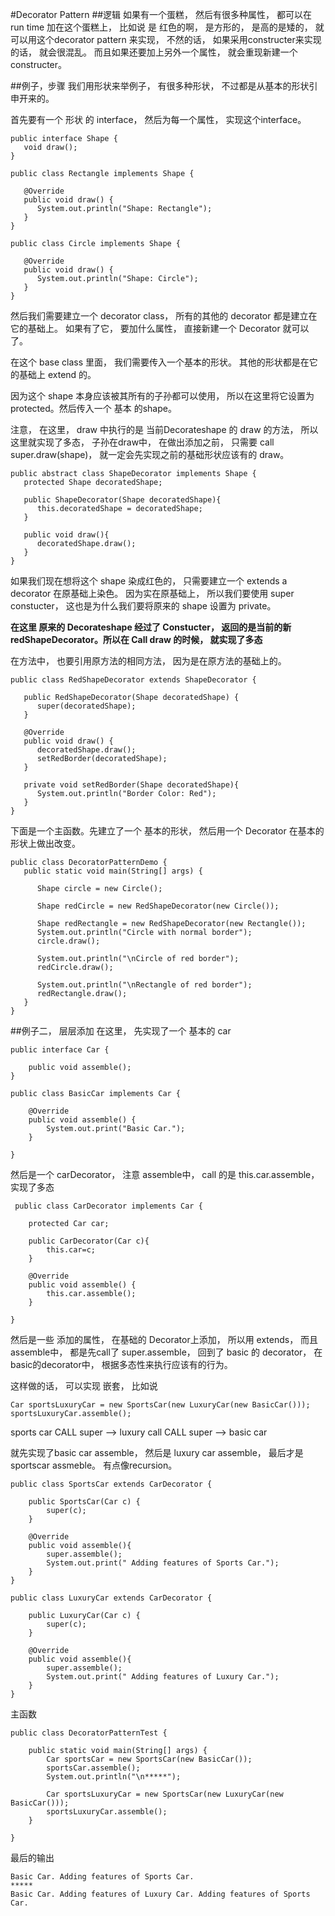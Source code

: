 #Decorator Pattern
##逻辑
如果有一个蛋糕， 然后有很多种属性， 都可以在 run time 加在这个蛋糕上， 比如说 是 红色的啊， 是方形的， 是高的是矮的， 就可以用这个decorator pattern 来实现， 不然的话， 如果采用constructer来实现的话， 就会很混乱。 而且如果还要加上另外一个属性， 就会重现新建一个 constructer。

##例子，步骤
我们用形状来举例子， 有很多种形状， 不过都是从基本的形状引申开来的。

首先要有一个 形状 的 interface， 然后为每一个属性， 实现这个interface。

```
public interface Shape {
   void draw();
}

public class Rectangle implements Shape {

   @Override
   public void draw() {
      System.out.println("Shape: Rectangle");
   }
}

public class Circle implements Shape {

   @Override
   public void draw() {
      System.out.println("Shape: Circle");
   }
}

```

然后我们需要建立一个 decorator class， 所有的其他的 decorator 都是建立在它的基础上。 如果有了它， 要加什么属性， 直接新建一个 Decorator 就可以了。

在这个 base class 里面， 我们需要传入一个基本的形状。 其他的形状都是在它的基础上 extend 的。

因为这个 shape 本身应该被其所有的子孙都可以使用， 所以在这里将它设置为 protected。然后传入一个 基本 的shape。

注意， 在这里， draw 中执行的是  当前Decorateshape 的 draw 的方法， 所以这里就实现了多态， 子孙在draw中， 在做出添加之前， 只需要 call super.draw(shape)， 就一定会先实现之前的基础形状应该有的 draw。

```
public abstract class ShapeDecorator implements Shape {
   protected Shape decoratedShape;

   public ShapeDecorator(Shape decoratedShape){
      this.decoratedShape = decoratedShape;
   }

   public void draw(){
      decoratedShape.draw();
   }	
}
```

如果我们现在想将这个 shape 染成红色的， 只需要建立一个 extends a decorator 在原基础上染色。 因为实在原基础上， 所以我们要使用 super constucter， 这也是为什么我们要将原来的 shape 设置为 private。

**在这里 原来的 Decorateshape 经过了 Constucter， 返回的是当前的新 redShapeDecorator。所以在 Call draw 的时候， 就实现了多态**

在方法中， 也要引用原方法的相同方法， 因为是在原方法的基础上的。

```
public class RedShapeDecorator extends ShapeDecorator {

   public RedShapeDecorator(Shape decoratedShape) {
      super(decoratedShape);		
   }

   @Override
   public void draw() {
      decoratedShape.draw();	       
      setRedBorder(decoratedShape);
   }

   private void setRedBorder(Shape decoratedShape){
      System.out.println("Border Color: Red");
   }
}
``` 

下面是一个主函数。先建立了一个 基本的形状， 然后用一个 Decorator 在基本的形状上做出改变。


```
public class DecoratorPatternDemo {
   public static void main(String[] args) {

      Shape circle = new Circle();

      Shape redCircle = new RedShapeDecorator(new Circle());

      Shape redRectangle = new RedShapeDecorator(new Rectangle());
      System.out.println("Circle with normal border");
      circle.draw();

      System.out.println("\nCircle of red border");
      redCircle.draw();

      System.out.println("\nRectangle of red border");
      redRectangle.draw();
   }
}
```

##例子二， 层层添加
在这里， 先实现了一个 基本的 car

```
public interface Car {

	public void assemble();
}

public class BasicCar implements Car {

	@Override
	public void assemble() {
		System.out.print("Basic Car.");
	}

}
```

 然后是一个 carDecorator， 注意 assemble中， call 的是 this.car.assemble， 实现了多态
 
 
```
 public class CarDecorator implements Car {

	protected Car car;
	
	public CarDecorator(Car c){
		this.car=c;
	}
	
	@Override
	public void assemble() {
		this.car.assemble();
	}

}
```

然后是一些 添加的属性， 在基础的 Decorator上添加， 所以用 extends， 而且 assemble中， 都是先call了 super.assemble， 回到了 basic 的 decorator， 在basic的decorator中， 根据多态性来执行应该有的行为。

这样做的话， 可以实现 嵌套， 比如说

```
Car sportsLuxuryCar = new SportsCar(new LuxuryCar(new BasicCar()));
sportsLuxuryCar.assemble();
```

sports car CALL super --> luxury call CALL super --> basic car


就先实现了basic car assemble， 然后是 luxury car assemble， 最后才是 sportscar assmeble。 有点像recursion。

```
public class SportsCar extends CarDecorator {

	public SportsCar(Car c) {
		super(c);
	}

	@Override
	public void assemble(){
		super.assemble();
		System.out.print(" Adding features of Sports Car.");
	}
}

public class LuxuryCar extends CarDecorator {

	public LuxuryCar(Car c) {
		super(c);
	}
	
	@Override
	public void assemble(){
		super.assemble();
		System.out.print(" Adding features of Luxury Car.");
	}
}
```
主函数

```
public class DecoratorPatternTest {

	public static void main(String[] args) {
		Car sportsCar = new SportsCar(new BasicCar());
		sportsCar.assemble();
		System.out.println("\n*****");
		
		Car sportsLuxuryCar = new SportsCar(new LuxuryCar(new BasicCar()));
		sportsLuxuryCar.assemble();
	}

}
```

最后的输出

```
Basic Car. Adding features of Sports Car.
*****
Basic Car. Adding features of Luxury Car. Adding features of Sports Car.
```